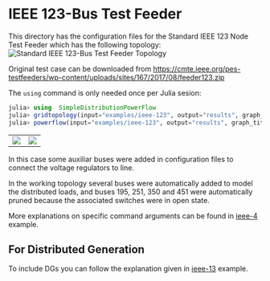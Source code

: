 # IEEE 123-Bus Test Feeder

This directory has the configuration files for the Standard IEEE 123 Node Test Feeder which has the following topology:
<img src="https://github.com/gisel-uninorte/SimpleDistributionPowerFlow.jl/blob/main/images/ieee_123_bus_std_test_feeder.png" alt="Standard IEEE 123-Bus Test Feeder Topology">

Original test case can be downloaded from https://cmte.ieee.org/pes-testfeeders/wp-content/uploads/sites/167/2017/08/feeder123.zip 

The `using` command is only needed once per Julia sesion:
```julia
julia> using  SimpleDistributionPowerFlow
julia> gridtopology(input="examples/ieee-123", output="results", graph_title="IEEE 123 Node Test Feeder", marker_size=10)
julia> powerflow(input="examples/ieee-123", output="results", graph_title="IEEE 123 Node Test Feeder", marker_size=10)
```

<table>
  <tr>
    <td><img src="https://github.com/gisel-uninorte/SimpleDistributionPowerFlow.jl/blob/main/images/ieee_123_bus_example_input_topology.png"</td>
    <td><img src="https://github.com/gisel-uninorte/SimpleDistributionPowerFlow.jl/blob/main/images/ieee_123_bus_example_working_topology.png"</td>
  </tr>
</table>

In this case some auxiliar buses were added in configuration files to connect the voltage regulators to line. 

In the working topology several buses were automatically added to model the distributed loads, and buses 195, 251, 350 and 451 were automatically pruned because the associated switches were in open state.

More explanations on specific command arguments can be found in [ieee-4](https://github.com/gisel-uninorte/SimpleDistributionPowerFlow.jl/tree/main/examples/ieee-4) example. 

## For Distributed Generation
To include DGs you can follow the explanation given in [ieee-13](https://github.com/gisel-uninorte/SimpleDistributionPowerFlow.jl/tree/main/examples/ieee-13) example.


